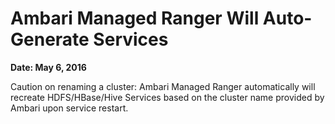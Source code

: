 # Ambari Managed Ranger Will Auto-Generate Services

**Date: May 6, 2016**

Caution on renaming a cluster: Ambari Managed Ranger automatically will recreate HDFS/HBase/Hive Services based on the cluster name provided by Ambari upon service restart.

